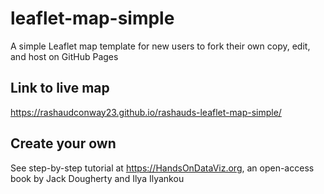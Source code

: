 # leaflet-map-simple
A simple Leaflet map template for new users to fork their own copy, edit, and host on GitHub Pages

## Link to live map 
https://rashaudconway23.github.io/rashauds-leaflet-map-simple/

## Create your own
See step-by-step tutorial at https://HandsOnDataViz.org, an open-access book by Jack Dougherty and Ilya Ilyankou
